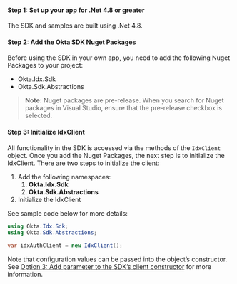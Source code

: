 #### Step 1: Set up your app for .Net 4.8 or greater

The SDK and samples are built using .Net 4.8.

#### Step 2: Add the Okta SDK Nuget Packages

Before using the SDK in your own app, you need to add the following
Nuget Packages to your project:

* Okta.Idx.Sdk
* Okta.Sdk.Abstractions

> **Note:** Nuget packages are pre-release.  When you search for Nuget
packages in Visual Studio, ensure that the pre-release checkbox is selected.

#### Step 3: Initialize IdxClient

All functionality in the SDK is accessed via the methods of the
`IdxClient` object. Once you add the Nuget Packages, the next step
is to initialize the IdxClient.  There are two steps to initialize
the client:

1. Add the following namespaces:
   1. **Okta.Idx.Sdk**
   1. **Okta.Sdk.Abstractions**
1. Initialize the IdxClient

See sample code below for more details:

```csharp
using Okta.Idx.Sdk;
using Okta.Sdk.Abstractions;

var idxAuthClient = new IdxClient();
```

Note that configuration values can be passed into the object’s constructor.
See
[Option 3: Add parameter to the SDK’s client constructor](/docs/guides/oie-embedded-common-download-setup-app/aspnet/main/#option-3-add-parameter-to-the-sdk-s-client-constructor)
for more information.

